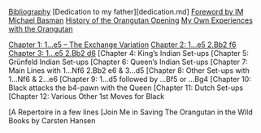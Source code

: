 [Bibliography](bibliography.md)
[Dedication to my father][dedication.md]
[Foreword by IM Michael Basman](foreword.md)
[History of the Orangutan Opening](history.md)
[My Own Experiences with the Orangutan](experiences.md)

[Chapter 1: 1...e5 – The Exchange Variation](chapter-01.md)
[Chapter 2: 1...e5 2.Bb2 f6](chapter-02.md)
[Chapter 3: 1...e5 2.Bb2 d6](chapter-03.md)
[Chapter 4: King’s Indian Set-ups
[Chapter 5: Grünfeld Indian Set-ups
[Chapter 6: Queen’s Indian Set-ups
[Chapter 7: Main Lines with 1...Nf6 2.Bb2 e6 & 3...d5
[Chapter 8: Other Set-ups with 1...Nf6 & 2...e6
[Chapter 9: 1...d5 followed by ...Bf5 or ...Bg4
[Chapter 10: Black attacks the b4-pawn with the Queen
[Chapter 11: Dutch Set-ups
[Chapter 12: Various Other 1st Moves for Black

[A Repertoire in a few lines
[Join Me in Saving The Orangutan in the Wild Books by Carsten Hansen
